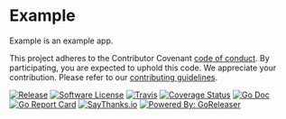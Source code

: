 # Example

Example is an example app.

This project adheres to the Contributor Covenant [code of conduct](CODE_OF_CONDUCT.md). By participating, you are expected to uphold this code.
We appreciate your contribution. Please refer to our [contributing guidelines](CONTRIBUTING.md).

[![Release](https://img.shields.io/github/release/caarlos0/example.svg?style=flat-square)](https://github.com/caarlos0/example/releases/latest)
[![Software License](https://img.shields.io/badge/license-MIT-brightgreen.svg?style=flat-square)](LICENSE.md)
[![Travis](https://img.shields.io/travis/caarlos0/example.svg?style=flat-square)](https://travis-ci.org/caarlos0/example)
[![Coverage Status](https://img.shields.io/codecov/c/github/caarlos0/example/master.svg?style=flat-square)](https://codecov.io/gh/caarlos0/example)
[![Go Doc](https://img.shields.io/badge/godoc-reference-blue.svg?style=flat-square)](http://godoc.org/github.com/caarlos0/example)
[![Go Report Card](https://goreportcard.com/badge/github.com/caarlos0/example?style=flat-square)](https://goreportcard.com/report/github.com/caarlos0/example)
[![SayThanks.io](https://img.shields.io/badge/SayThanks.io-%E2%98%BC-1EAEDB.svg?style=flat-square)](https://saythanks.io/to/caarlos0)
[![Powered By: GoReleaser](https://img.shields.io/badge/powered%20by-goreleaser-green.svg?style=flat-square)](https://github.com/goreleaser)
